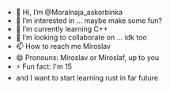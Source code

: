 - 👋 Hi, I’m @Moralnaja_askorbinka
- 👀 I’m interested in ... maybe make some fun?
- 🌱 I’m currently learning C++  
- 💞️ I’m looking to collaborate on ... idk too
- 📫 How to reach me Miroslav
- 😄 Pronouns: Miroslav or Miroslaf, up to you
- ⚡ Fun fact: I'm 15
- and I want to start learning rust in far future




































































































